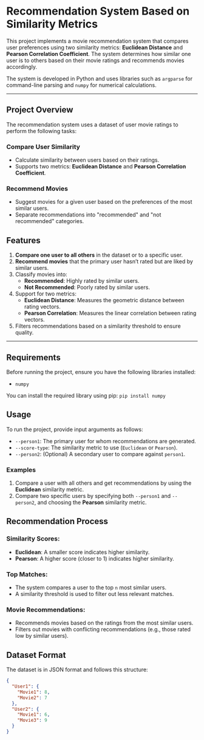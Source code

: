 # Recommendation System Based on Similarity Metrics

This project implements a movie recommendation system that compares user preferences using two similarity metrics: **Euclidean Distance** and **Pearson Correlation Coefficient**. The system determines how similar one user is to others based on their movie ratings and recommends movies accordingly.

The system is developed in Python and uses libraries such as `argparse` for command-line parsing and `numpy` for numerical calculations.

---

## Project Overview

The recommendation system uses a dataset of user movie ratings to perform the following tasks:

### Compare User Similarity
- Calculate similarity between users based on their ratings.
- Supports two metrics: **Euclidean Distance** and **Pearson Correlation Coefficient**.

### Recommend Movies
- Suggest movies for a given user based on the preferences of the most similar users.
- Separate recommendations into "recommended" and "not recommended" categories.

## Features

1. **Compare one user to all others** in the dataset or to a specific user.
2. **Recommend movies** that the primary user hasn’t rated but are liked by similar users.
3. Classify movies into:
   - **Recommended**: Highly rated by similar users.
   - **Not Recommended**: Poorly rated by similar users.
4. Support for two metrics:
   - **Euclidean Distance**: Measures the geometric distance between rating vectors.
   - **Pearson Correlation**: Measures the linear correlation between rating vectors.
5. Filters recommendations based on a similarity threshold to ensure quality.

---

## Requirements

Before running the project, ensure you have the following libraries installed:

- `numpy`

You can install the required library using pip:
`pip install numpy`

## Usage

To run the project, provide input arguments as follows:

- `--person1`: The primary user for whom recommendations are generated.
- `--score-type`: The similarity metric to use (`Euclidean` or `Pearson`).
- `--person2`: (Optional) A secondary user to compare against `person1`.

### Examples

1. Compare a user with all others and get recommendations by using the **Euclidean** similarity metric.
2. Compare two specific users by specifying both `--person1` and `--person2`, and choosing the **Pearson** similarity metric.

## Recommendation Process

### Similarity Scores:
- **Euclidean**: A smaller score indicates higher similarity.
- **Pearson**: A higher score (closer to 1) indicates higher similarity.

### Top Matches:
- The system compares a user to the top `n` most similar users.
- A similarity threshold is used to filter out less relevant matches.

### Movie Recommendations:
- Recommends movies based on the ratings from the most similar users.
- Filters out movies with conflicting recommendations (e.g., those rated low by similar users).

## Dataset Format

The dataset is in JSON format and follows this structure:

```json
{
  "User1": {
    "Movie1": 8,
    "Movie2": 7
  },
  "User2": {
    "Movie1": 6,
    "Movie3": 9
  }
}
